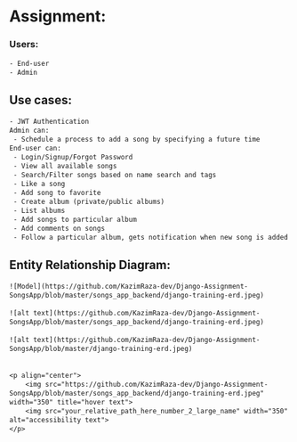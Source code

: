 # Assignment:
### Users:
    - End-user
    - Admin
## Use cases:
    - JWT Authentication
    Admin can:
     - Schedule a process to add a song by specifying a future time
    End-user can:
     - Login/Signup/Forgot Password
     - View all available songs
     - Search/Filter songs based on name search and tags
     - Like a song
     - Add song to favorite
     - Create album (private/public albums)
     - List albums
     - Add songs to particular album
     - Add comments on songs
     - Follow a particular album, gets notification when new song is added
     
 ## Entity Relationship Diagram:
    ![Model](https://github.com/KazimRaza-dev/Django-Assignment-SongsApp/blob/master/songs_app_backend/django-training-erd.jpeg)
    
    ![alt text](https://github.com/KazimRaza-dev/Django-Assignment-SongsApp/blob/master/songs_app_backend/django-training-erd.jpeg)

    ![alt text](https://github.com/KazimRaza-dev/Django-Assignment-SongsApp/blob/master/django-training-erd.jpeg)


    <p align="center">
        <img src="https://github.com/KazimRaza-dev/Django-Assignment-SongsApp/blob/master/songs_app_backend/django-training-erd.jpeg"               width="350" title="hover text">
        <img src="your_relative_path_here_number_2_large_name" width="350" alt="accessibility text">
    </p>

